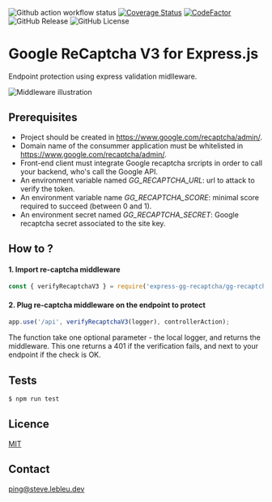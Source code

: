 ![Github action workflow status](https://github.com/steve-lebleu/express-gg-recaptcha/actions/workflows/build.yml/badge.svg?branch=master)
[![Coverage Status](https://coveralls.io/repos/github/steve-lebleu/express-gg-recaptcha/badge.svg?branch=master)](https://coveralls.io/github/steve-lebleu/express-gg-recaptcha?branch=master)
[![CodeFactor](https://www.codefactor.io/repository/github/steve-lebleu/express-gg-recaptcha/badge?s=315e10425bc4c886cbc067d1ff2faa767e0cd04d)](https://www.codefactor.io/repository/github/steve-lebleu/express-gg-recaptcha)
![GitHub Release](https://img.shields.io/github/v/release/steve-lebleu/express-gg-recaptcha?logo=Github)
![GitHub License](https://img.shields.io/github/license/steve-lebleu/express-gg-recaptcha?color=%230A7BBC)

# Google ReCaptcha V3 for Express.js

Endpoint protection using express validation midlleware.

![Middleware illustration](https://cdn.konfer.be/images/packages/express-gg-recaptcha-middleware.png)

## Prerequisites

- Project should be created in https://www.google.com/recaptcha/admin/.
- Domain name of the consummer application must be whitelisted in https://www.google.com/recaptcha/admin/. 
- Front-end client must integrate Google recaptcha srcripts in order to call your backend, who's call the Google API.
- An environment variable named *GG_RECAPTCHA_URL*: url to attack to verify the token.
- An environment variable name *GG_RECAPTCHA_SCORE*: minimal score required to succeed (between 0 and 1).
- An environment secret named *GG_RECAPTCHA_SECRET*: Google recaptcha secret associated to the site key.
  
## How to ?

#### 1. Import re-captcha middleware

```javascript
const { verifyRecaptchaV3 } = require('express-gg-recaptcha/gg-recaptcha.middleware');
```

#### 2. Plug re-captcha middleware on the endpoint to protect

```javascript
app.use('/api', verifyRecaptchaV3(logger), controllerAction);
```

The function take one optional parameter - the local logger, and returns the middleware. This one returns a 401 if the verification fails, and next to your endpoint if the check is OK.

## Tests

```javascript
$ npm run test
```

## Licence

[MIT]('./LICENCE.md')

## Contact

ping@steve.lebleu.dev